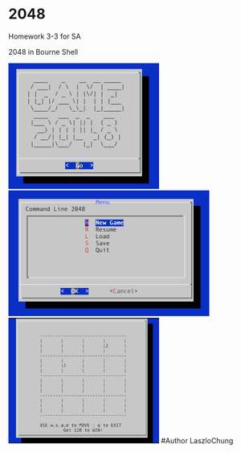 # 2048
Homework 3-3 for SA

2048 in Bourne Shell

<img src="./screenshot/Welcome.png" width="300px" height="250px" />

<img src="./screenshot/Menu.png" width="400px" height="250px" />

<img src="./screenshot/Board.png" width="300px" height="250px" />
#Author
LaszloChung
